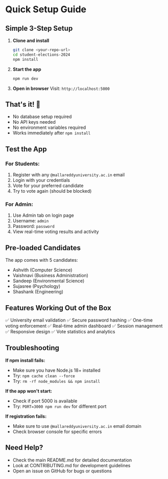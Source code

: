 # Quick Setup Guide

## Simple 3-Step Setup

1. **Clone and install**
   ```bash
   git clone <your-repo-url>
   cd student-elections-2024
   npm install
   ```

2. **Start the app**
   ```bash
   npm run dev
   ```

3. **Open in browser**
   Visit: `http://localhost:5000`

## That's it! 🎉

- No database setup required
- No API keys needed  
- No environment variables required
- Works immediately after `npm install`

## Test the App

### For Students:
1. Register with any `@mallareddyuniversity.ac.in` email
2. Login with your credentials
3. Vote for your preferred candidate
4. Try to vote again (should be blocked)

### For Admin:
1. Use Admin tab on login page
2. Username: `admin`
3. Password: `password`  
4. View real-time voting results and activity

## Pre-loaded Candidates

The app comes with 5 candidates:
- Ashvith (Computer Science)
- Vaishnavi (Business Administration)
- Sandeep (Environmental Science)
- Sujasree (Psychology)
- Shashank (Engineering)

## Features Working Out of the Box

✅ University email validation
✅ Secure password hashing
✅ One-time voting enforcement
✅ Real-time admin dashboard
✅ Session management
✅ Responsive design
✅ Vote statistics and analytics

## Troubleshooting

**If npm install fails:**
- Make sure you have Node.js 18+ installed
- Try: `npm cache clean --force`
- Try: `rm -rf node_modules && npm install`

**If the app won't start:**
- Check if port 5000 is available
- Try: `PORT=3000 npm run dev` for different port

**If registration fails:**
- Make sure to use `@mallareddyuniversity.ac.in` email domain
- Check browser console for specific errors

## Need Help?

- Check the main README.md for detailed documentation
- Look at CONTRIBUTING.md for development guidelines
- Open an issue on GitHub for bugs or questions